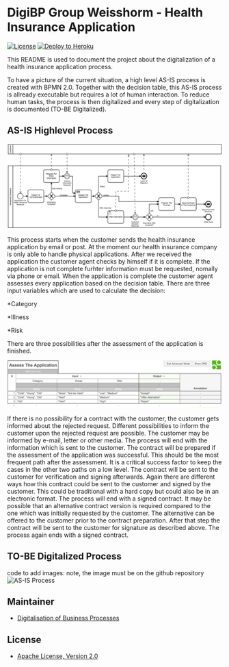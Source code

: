 # DigiBP Group Weisshorm - Health Insurance Application

[![License](http://img.shields.io/:license-apache-blue.svg)](http://www.apache.org/licenses/LICENSE-2.0.html)
[![Deploy to Heroku](https://img.shields.io/badge/deploy%20to-Heroku-6762a6.svg?longCache=true)](https://heroku.com/deploy)

This README is used to document the project about the digitalization of a health insurance application process. 

To have a picture of the current situation, a high level AS-IS process is created with BPMN 2.0. Together with the decision table, this AS-IS process is allready executable but requires a lot of human interaction. To reduce human tasks, the process is then digitalized and every step of digitalization is documented (TO-BE Digitalized).

## AS-IS Highlevel Process
![](https://github.com/DigiBP/digibp-weisshorn/blob/master/Wiki/Process%20Model%20AS%20IS.jpeg)

This process starts when the customer sends the health insurance application by email or post. At the moment our health insurance company is only able to handle physical applications. After we received the application the customer agent checks by himself if it is complete. If the application is not complete furhter information must be requested, nomally via phone or email. When the application is complete the customer agent assesses every application based on the decision table. There are three input variables which are used to calculate the decision:

*Category

*Illness

*Risk

There are three possibilities after the assessment of the application is finished.

![](https://github.com/DigiBP/digibp-weisshorn/blob/master/Wiki/Decision%20Table%20AS%20IS.png?raw=true)

If there is no possibility for a contract with the customer, the customer gets informed about the rejected request. Different possibilities to inform the customer upon the rejected request are possible. The customer may be informed by e-mail, letter or other media. The process will end with the information which is sent to the customer.
The contract will be prepared if the assessment of the application was successful. This should be the most frequent path after the assessment. It is a critical success factor to keep the cases in the other two paths on a low level. The contract will be sent to the customer for verification and signing afterwards. Again there are different ways how this contract could be sent to the customer and signed by the customer. This could be traditional with a hard copy but could also be in an electronic format. The process will end with a signed contract.
It may be possible that an alternative contract version is required compared to the one which was initially requested by the customer. The alternative can be offered to the customer prior to the contract preparation. After that step the contract will be sent to the customer for signature as described above. The process again ends with a signed contract.

## TO-BE Digitalized Process
code to add images:
note, the image must be on the github repository
![AS-IS Process](https://github.com/DigiBP/digibp-weisshorn/blob/master/Wiki/20180602_115848.gif)


## Maintainer
- [Digitalisation of Business Processes](https://github.com/digibp)

## License

- [Apache License, Version 2.0](https://github.com/DigiBP/digibp-archetype-camunda-boot/blob/master/LICENSE)
